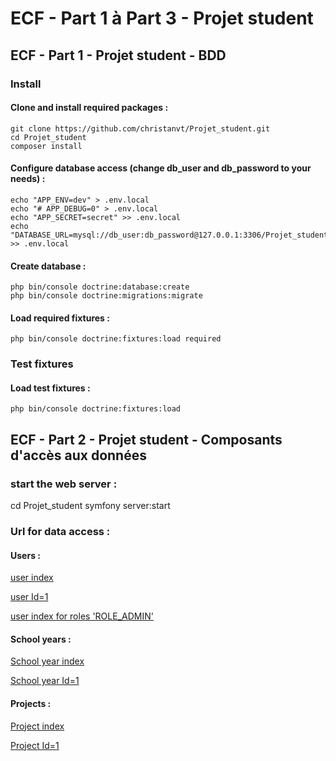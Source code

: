 # ECF - Part 1 à Part 3 - Projet student

## ECF - Part 1 - Projet student - BDD

### Install

#### Clone and install required packages :

    git clone https://github.com/christanvt/Projet_student.git
    cd Projet_student
    composer install

#### Configure database access (change db_user and db_password to your needs) :

    echo "APP_ENV=dev" > .env.local
    echo "# APP_DEBUG=0" > .env.local
    echo "APP_SECRET=secret" >> .env.local
    echo "DATABASE_URL=mysql://db_user:db_password@127.0.0.1:3306/Projet_student" >> .env.local

#### Create database :

    php bin/console doctrine:database:create
    php bin/console doctrine:migrations:migrate

#### Load required fixtures :

    php bin/console doctrine:fixtures:load required

### Test fixtures

#### Load test fixtures :

    php bin/console doctrine:fixtures:load

## ECF - Part 2 - Projet student - Composants d'accès aux données

### start the web server :

cd Projet_student
symfony server:start

### Url for data access :

#### Users :

[user index](http://127.0.0.1:8000/user/)

[user Id=1](http://127.0.0.1:8000/user/1)

[user index for roles 'ROLE_ADMIN'](http://127.0.0.1:8000/user/admin)

#### School years :

[School year index](http://127.0.0.1:8000/school_year/)

[School year Id=1](http://127.0.0.1:8000/school_year/1)

#### Projects :

[Project index](http://127.0.0.1:8000/project/)

[Project Id=1](http://127.0.0.1:8000/project/1)
